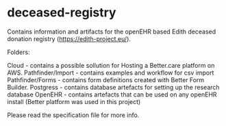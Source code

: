 # deceased-registry

Contains information and artifacts for the openEHR based Edith deceased donation registry (https://edith-project.eu/).

Folders:

Cloud - contains a possible sollution for Hosting a Better.care platform on AWS.
Pathfinder/Import - contains examples and workflow for csv import
Pathfinder/Forms - contains form definitions created with Better Form Builder.
Postgress - contains database artefacts for setting up the research database 
OpenEHR - contains artefacts that can be used on any openEHR install (Better platform was used in this project)

Please read the specification file for more info. 
